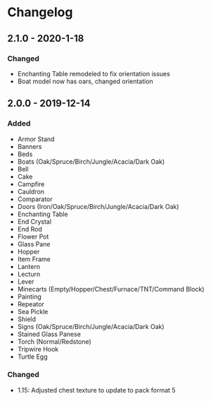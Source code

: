 # Changelog

## 2.1.0 - 2020-1-18
### Changed
- Enchanting Table remodeled to fix orientation issues
- Boat model now has oars, changed orientation

## 2.0.0 - 2019-12-14
### Added
- Armor Stand
- Banners
- Beds
- Boats (Oak/Spruce/Birch/Jungle/Acacia/Dark Oak)
- Bell
- Cake
- Campfire
- Cauldron
- Comparator
- Doors (Iron/Oak/Spruce/Birch/Jungle/Acacia/Dark Oak)
- Enchanting Table
- End Crystal
- End Rod
- Flower Pot
- Glass Pane
- Hopper
- Item Frame
- Lantern
- Lecturn
- Lever
- Minecarts (Empty/Hopper/Chest/Furnace/TNT/Command Block)
- Painting
- Repeator
- Sea Pickle
- Shield
- Signs (Oak/Spruce/Birch/Jungle/Acacia/Dark Oak)
- Stained Glass Panese
- Torch (Normal/Redstone)
- Tripwire Hook
- Turtle Egg
### Changed
- 1.15: Adjusted chest texture to update to pack format 5
